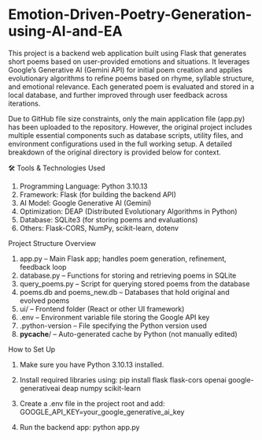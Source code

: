 # Emotion-Driven-Poetry-Generation-using-AI-and-EA

This project is a backend web application built using Flask that generates short poems based on user-provided emotions and situations. It leverages Google’s Generative AI (Gemini API) for initial poem creation and applies evolutionary algorithms to refine poems based on rhyme, syllable structure, and emotional relevance. Each generated poem is evaluated and stored in a local database, and further improved through user feedback across iterations.

Due to GitHub file size constraints, only the main application file (app.py) has been uploaded to the repository. However, the original project includes multiple essential components such as database scripts, utility files, and environment configurations used in the full working setup. A detailed breakdown of the original directory is provided below for context.


🛠 Tools & Technologies Used
1. Programming Language: Python 3.10.13
2. Framework: Flask (for building the backend API)
3. AI Model: Google Generative AI (Gemini)
4. Optimization: DEAP (Distributed Evolutionary Algorithms in Python)
5. Database: SQLite3 (for storing poems and evaluations)
6. Others: Flask-CORS, NumPy, scikit-learn, dotenv

Project Structure Overview
1. app.py – Main Flask app; handles poem generation, refinement, feedback loop
2. database.py – Functions for storing and retrieving poems in SQLite
3. query_poems.py – Script for querying stored poems from the database
4. poems.db and poems_new.db – Databases that hold original and evolved poems
5. ui/ – Frontend folder (React or other UI framework)
6. .env – Environment variable file storing the Google API key
7. .python-version – File specifying the Python version used
8. __pycache__/ – Auto-generated cache by Python (not manually edited)

How to Set Up

1. Make sure you have Python 3.10.13 installed.

2. Install required libraries using:
pip install flask flask-cors openai google-generativeai deap numpy scikit-learn

3. Create a .env file in the project root and add:
GOOGLE_API_KEY=your_google_generative_ai_key


4. Run the backend app:
python app.py
